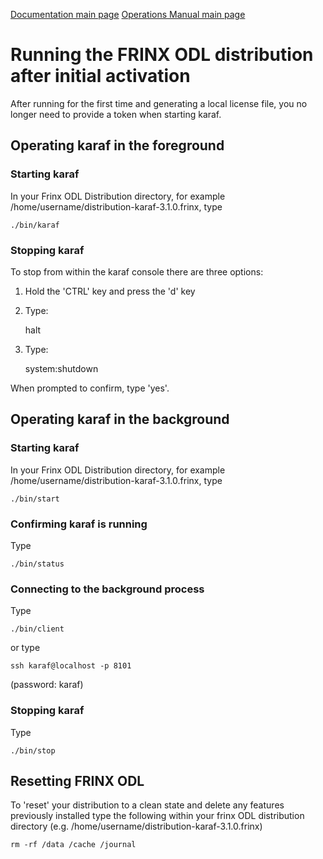 [Documentation main page](https://frinxio.github.io/Frinx-docs/)
[Operations Manual main page](https://frinxio.github.io/Frinx-docs/FRINX_ODL_Distribution/Carbon/operations_manual.html)
# Running the FRINX ODL distribution after initial activation

After running for the first time and generating a local license file, you no longer need to provide a token when starting karaf.

## Operating karaf in the foreground
### Starting karaf
In your Frinx ODL Distribution directory, for example /home/username/distribution-karaf-3.1.0.frinx, type

    ./bin/karaf 

### Stopping karaf
To stop from within the karaf console there are three options:

1. Hold the 'CTRL' key and press the 'd' key 
2. Type:

    halt

3. Type:

    system:shutdown

When prompted to confirm, type 'yes'.

## Operating karaf in the background
### Starting karaf 
In your Frinx ODL Distribution directory, for example /home/username/distribution-karaf-3.1.0.frinx, type

    ./bin/start

### Confirming karaf is running
Type

    ./bin/status

### Connecting to the background process
Type

    ./bin/client

or type

    ssh karaf@localhost -p 8101

(password: karaf)

### Stopping karaf
Type

    ./bin/stop

## Resetting FRINX ODL
To 'reset' your distribution to a clean state and delete any features previously installed type the following within your frinx ODL distribution directory (e.g. /home/username/distribution-karaf-3.1.0.frinx)

    rm -rf /data /cache /journal
